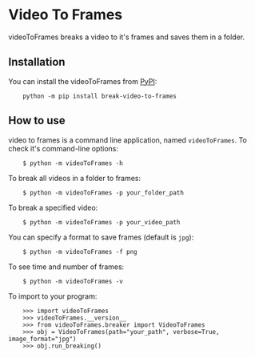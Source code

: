 # Video To Frames

videoToFrames breaks a video to it's frames and saves them in a folder.

## Installation

You can install the videoToFrames from [PyPI](https://pypi.org/project/break-video-to-frames/):

        python -m pip install break-video-to-frames

## How to use

video to frames is a command line application, named `videoToFrames`. To check it's command-line options:

        $ python -m videoToFrames -h

To break all videos in a folder to frames:

        $ python -m videoToFrames -p your_folder_path

To break a specified video:

        $ python -m videoToFrames -p your_video_path

You can specify a format to save frames (default is `jpg`):

        $ python -m videoToFrames -f png

To see time and number of frames:

        $ python -m videoToFrames -v

To import to your program:

        >>> import videoToFrames
        >>> videoToFrames.__version__
        >>> from videoToFrames.breaker import VideoToFrames
        >>> obj = VideoToFrames(path="your_path", verbose=True, image_format="jpg")
        >>> obj.run_breaking()